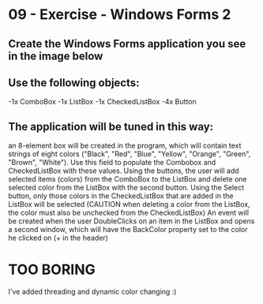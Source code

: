 # 09 - Exercise - Windows Forms 2

## Create the Windows Forms application you see in the image below

## Use the following objects:

-1x ComboBox
-1x ListBox
-1x CheckedListBox
-4x Button

## The application will be tuned in this way:

an 8-element box will be created in the program, which will contain text strings of eight colors ("Black", "Red", "Blue", "Yellow", "Orange", "Green", "Brown", "White"). Use this field to populate the Combobox and CheckedListBox with these values.
Using the buttons, the user will add selected items (colors) from the ComboBox to the ListBox and delete one selected color from the ListBox with the second button.
Using the Select button, only those colors in the CheckedListBox that are added in the ListBox will be selected (CAUTION when deleting a color from the ListBox, the color must also be unchecked from the CheckedListBox)
An event will be created when the user DoubleClicks on an item in the ListBox and opens a second window, which will have the BackColor property set to the color he clicked on (+ in the header)

# TOO BORING
I've added threading and dynamic color changing :)
